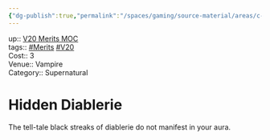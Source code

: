 ```yaml
---
{"dg-publish":true,"permalink":"/spaces/gaming/source-material/areas/c-wo-d/genre/vampire/v20/merits-and-flaws/hidden-diablerie/","dgHomeLink":true,"dgPassFrontmatter":true}
---
```


up:: [V20 Merits MOC](app://obsidian.md/V20%20Merits%20MOC)  
tags:: [#Merits](app://obsidian.md/index.html#Merits) [#V20](app://obsidian.md/index.html#V20)  
Cost:: 3  
Venue:: Vampire  
Category:: Supernatural
# Hidden Diablerie
The tell-tale black streaks of diablerie do not manifest in your aura.